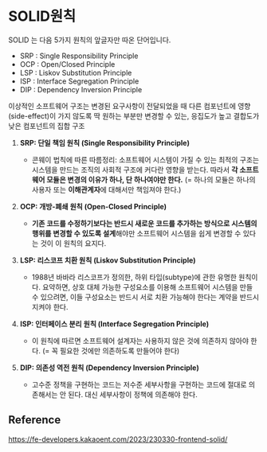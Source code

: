 # SOLID원칙
SOLID 는 다음 5가지 원칙의 앞글자만 따온 단어입니다.

- SRP : Single Responsibility Principle  
- OCP : Open/Closed Principle  
- LSP : Liskov Substitution Principle  
- ISP : Interface Segregation Principle  
- DIP : Dependency Inversion Principle


 이상적인 소프트웨어 구조는 변경된 요구사항이 전달되었을 때 다른 컴포넌트에 영향(side-effect)이 가지 않도록 딱 원하는 부분만 변경할 수 있는, 응집도가 높고 결합도가 낮은 컴포넌트의 집합 구조

1. **SRP: 단일 책임 원칙 (Single Responsibility Principle)**
    - 콘웨이 법칙에 따른 따름정리: 소프트웨어 시스템이 가질 수 있는 최적의 구조는 시스템을 만드는 조직의 사회적 구조에 커다란 영향을 받는다. 따라서 **각 소프트웨어 모듈은 변경의 이유가 하나, 단 하나여야만 한다.** (= 하나의 모듈은 하나의 사용자 또는 **이해관계자**에 대해서만 책임져야 한다.)

2. **OCP: 개방-폐쇄 원칙 (Open-Closed Principle)**
    -  **기존 코드를 수정하기보다는 반드시 새로운 코드를 추가하는 방식으로 시스템의 행위를 변경할 수 있도록 설계**해야만 소프트웨어 시스템을 쉽게 변경할 수 있다는 것이 이 원칙의 요지다.
3. **LSP: 리스코프 치환 원칙 (Liskov Substitution Principle)**
    - 1988년 바바라 리스코프가 정의한, 하위 타입(subtype)에 관한 유명한 원칙이다. 요약하면, 상호 대체 가능한 구성요소를 이용해 소프트웨어 시스템을 만들 수 있으려면, 이들 구성요소는 반드시 서로 치환 가능해야 한다는 계약을 반드시 지켜야 한다.
4. **ISP: 인터페이스 분리 원칙 (Interface Segregation Principle)**
    - 이 원칙에 따르면 소프트웨어 설계자는 사용하지 않은 것에 의존하지 않아야 한다. (= 꼭 필요한 것에만 의존하도록 만들어야 한다)
5. **DIP: 의존성 역전 원칙 (Dependency Inversion Principle)**
    - 고수준 정책을 구현하는 코드는 저수준 세부사항을 구현하는 코드에 절대로 의존해서는 안 된다. 대신 세부사항이 정책에 의존해야 한다.


## Reference 
https://fe-developers.kakaoent.com/2023/230330-frontend-solid/  